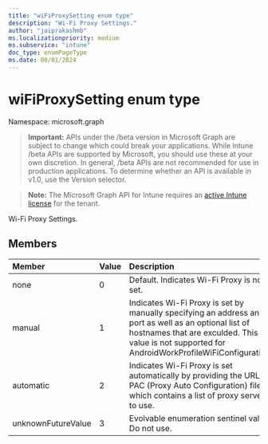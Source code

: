 ```yaml
---
title: "wiFiProxySetting enum type"
description: "Wi-Fi Proxy Settings."
author: "jaiprakashmb"
ms.localizationpriority: medium
ms.subservice: "intune"
doc_type: enumPageType
ms.date: 08/01/2024
---
```


# wiFiProxySetting enum type

Namespace: microsoft.graph

> **Important:** APIs under the /beta version in Microsoft Graph are subject to change which could break your applications. While Intune /beta APIs are supported by Microsoft, you should use these at your own discretion. In general, /beta APIs are not recommended for use in production applications. To determine whether an API is available in v1.0, use the Version selector.

> **Note:** The Microsoft Graph API for Intune requires an [active Intune license](https://go.microsoft.com/fwlink/?linkid=839381) for the tenant.

Wi-Fi Proxy Settings.

## Members
|Member|Value|Description|
|:---|:---|:---|
|none|0|Default. Indicates Wi-Fi Proxy is not set.|
|manual|1|Indicates Wi-Fi Proxy is set by manually specifying an address and port as well as an optional list of hostnames that are exculded. This value is not supported for AndroidWorkProfileWiFiConfigurations.|
|automatic|2|Indicates Wi-Fi Proxy is set automatically by providing the URL to a PAC (Proxy Auto Configuration) file which contains a list of proxy servers to use.|
|unknownFutureValue|3|Evolvable enumeration sentinel value. Do not use.|